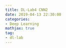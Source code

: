 ```yaml
---
title: DL-Lab4 CNN2
date: 2019-04-13 22:30:00
categories:
- Deep Learning
mathjax: true
tag:
- dl-lab
---
```


